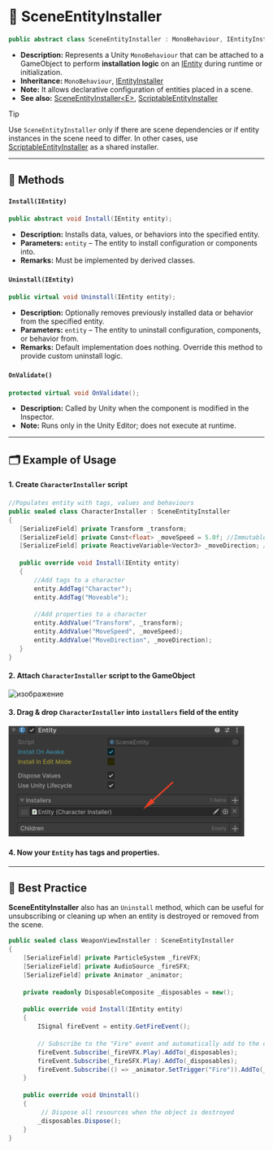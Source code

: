 # 🧩️ SceneEntityInstaller

```csharp
public abstract class SceneEntityInstaller : MonoBehaviour, IEntityInstaller
```

- **Description:** Represents a Unity `MonoBehaviour` that can be attached to a GameObject to
  perform **installation logic** on an [IEntity](../Entities/IEntity.md) during runtime or initialization.
- **Inheritance:** `MonoBehaviour`, [IEntityInstaller](IEntityInstaller.md)
- **Note:** It allows declarative configuration of entities placed in a scene.
- **See also:** [SceneEntityInstaller&lt;E&gt;](SceneEntityInstaller%601.md), [ScriptableEntityInstaller](ScriptableEntityInstaller.md)

> [!TIP]
> Use `SceneEntityInstaller` only if there are scene dependencies or if entity instances in the scene need to differ. In
> other cases, use [ScriptableEntityInstaller](ScriptableEntityInstaller.md) as a shared installer.

---

## 🏹 Methods

#### `Install(IEntity)`

```csharp
public abstract void Install(IEntity entity);
```

- **Description:** Installs data, values, or behaviors into the specified entity.
- **Parameters:** `entity` – The entity to install configuration or components into.
- **Remarks:** Must be implemented by derived classes.

#### `Uninstall(IEntity)`

```csharp
public virtual void Uninstall(IEntity entity);
```

- **Description:** Optionally removes previously installed data or behavior from the specified entity.
- **Parameters:** `entity` – The entity to uninstall configuration, components, or behavior from.
- **Remarks:** Default implementation does nothing. Override this method to provide custom uninstall logic.

#### `OnValidate()`

```csharp
protected virtual void OnValidate();
```

- **Description:** Called by Unity when the component is modified in the Inspector.
- **Note:** Runs only in the Unity Editor; does not execute at runtime.

---

## 🗂 Example of Usage

#### 1. Create `CharacterInstaller` script

 ```csharp
//Populates entity with tags, values and behaviours
public sealed class CharacterInstaller : SceneEntityInstaller
{
    [SerializeField] private Transform _transform;
    [SerializeField] private Const<float> _moveSpeed = 5.0f; //Immutable variable
    [SerializeField] private ReactiveVariable<Vector3> _moveDirection; //Mutable variable with subscription

    public override void Install(IEntity entity)
    {
        //Add tags to a character
        entity.AddTag("Character");
        entity.AddTag("Moveable");

        //Add properties to a character
        entity.AddValue("Transform", _transform);
        entity.AddValue("MoveSpeed", _moveSpeed);
        entity.AddValue("MoveDirection", _moveDirection);
    }
}
```

#### 2. Attach `CharacterInstaller` script to the GameObject

<img width="464" height="153" alt="изображение" src="https://github.com/user-attachments/assets/1967b1d8-b6b7-41c7-85db-5d6935f6443e" />

#### 3. Drag & drop `CharacterInstaller` into `installers` field of the entity

<img width="464" height="" alt="изображение" src="../../Images/SceneEntity%20Attach%20Installer.png" />

#### 4. Now your `Entity` has tags and properties.

---

## 📌 Best Practice

**SceneEntityInstaller** also has an `Uninstall` method, which can be useful for unsubscribing or cleaning up when an
entity is destroyed or removed from the scene.

```csharp
public sealed class WeaponViewInstaller : SceneEntityInstaller
{
    [SerializeField] private ParticleSystem _fireVFX;
    [SerializeField] private AudioSource _fireSFX;
    [SerializeField] private Animator _animator;

    private readonly DisposableComposite _disposables = new();
    
    public override void Install(IEntity entity)
    {
        ISignal fireEvent = entity.GetFireEvent();
        
        // Subscribe to the "Fire" event and automatically add to the composite
        fireEvent.Subscribe(_fireVFX.Play).AddTo(_disposables);
        fireEvent.Subscribe(_fireSFX.Play).AddTo(_disposables);
        fireEvent.Subscribe(() => _animator.SetTrigger("Fire")).AddTo(_disposables);
    }
    
    public override void Uninstall()
    {
         // Dispose all resources when the object is destroyed
        _disposables.Dispose();
    }
}
```